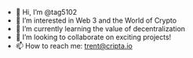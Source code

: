 - 👋 Hi, I’m @tag5102
- 👀 I’m interested in Web 3 and the World of Crypto
- 🌱 I’m currently learning the value of decentralization
- 💞️ I’m looking to collaborate on exciting projects!
- 📫 How to reach me: trent@cripta.io
                      

<!---
tag5102/tag5102 is a ✨ special ✨ repository because its `README.md` (this file) appears on your GitHub profile.
You can click the Preview link to take a look at your changes.
--->
